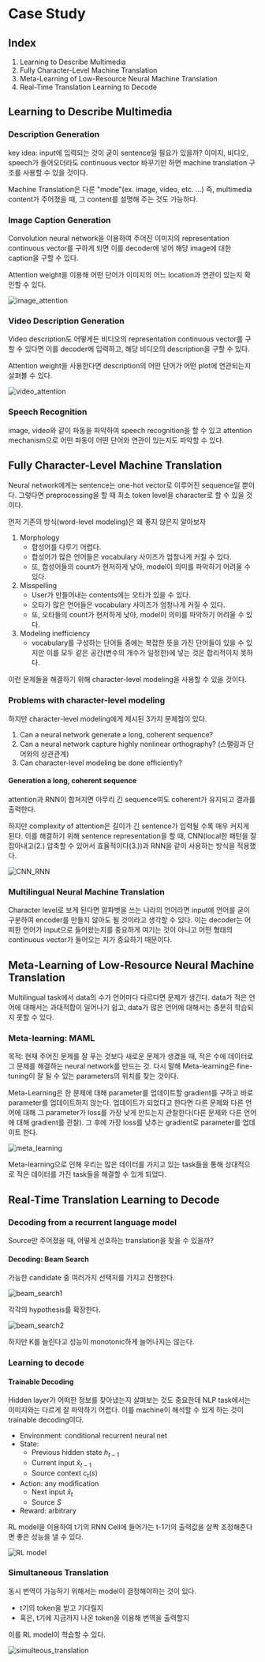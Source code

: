 # Case Study

## Index

1. Learning to Describe Multimedia
2. Fully Character-Level Machine Translation
3. Meta-Learning of Low-Resource Neural Machine Translation
4. Real-Time Translation Learning to Decode

## Learning to Describe Multimedia

### Description Generation

key idea: input에 입력되는 것이 굳이 sentence일 필요가 있을까? 이미지, 비디오, speech가 들어오더라도 continuous vector 바꾸기만 하면 machine translation 구조를 사용할 수 있을 것이다.

Machine Translation은 다른 "mode"(ex. image, video, etc. ...) 즉, multimedia content가 주어졌을 때,  그 content를 설명해 주는 것도 가능하다.

### Image Caption Generation

Convolution neural network을 이용하여 주어진 이미지의 representation continuous vector를 구하게 되면 이를 decoder에 넣어 해당 image에 대한 caption을 구할 수 있다. 

Attention weight을 이용해 어떤 단어가 이미지의 어느 location과 연관이 있는지 확인할 수 있다.

![image_attention](./images/image_attention.png)

### Video Description Generation

Video description도 어떻게든 비디오의 representation continuous vector를 구할 수 있다면 이를 decoder에 입력하고, 해당 비디오의 description을 구할 수 있다.

Attention weight을 사용한다면 description의 어떤 단어가 어떤 plot에 연관되는지 살펴볼 수 있다.

![video_attention](./images/video_attention.png)

### Speech Recognition

image, video와 같이 파동을 파악하여 speech recognition을 할 수 있고 attention mechanism으로 어떤 파동이 어떤 단어와 연관이 있는지도 파악할 수 있다.

## Fully Character-Level Machine Translation

Neural network에게는 sentence는 one-hot vector로 이루어진 sequence일 뿐이다. 그렇다면 preprocessing을 할 때 최소 token level을 character로 할 수 있을 것이다.

먼저 기존의 방식(word-level modeling)은 왜 좋지 않은지 알아보자

1. Morphology
   - 합성어를 다루기 어렵다.
   - 합성어가 많은 언어들은 vocabulary 사이즈가 엄청나게 커질 수 있다.
   - 또, 합성어들의 count가 현저하게 낮아, model이 의미를 파악하기 어려울 수 있다.
2. Misspelling
   - User가 만들어내는 contents에는 오타가 있을 수 있다.
   - 오타가 많은 언어들은 vocabulary 사이즈가 엄청나게 커질 수 있다.
   - 또, 오타들의 count가 현저하게 낮아, model이 의미를 파악하기 어려울 수 있다.
3. Modeling inefficiency
   - vocabulary를 구성하는 단어들 중에는 복잡한 뜻을 가진 단어들이 있을 수 있지만 이를 모두 같은 공간(변수의 개수가 일정한)에 넣는 것은 합리적이지 못하다.

이런 문제들을 해결하기 위해 character-level modeling을 사용할 수 있을 것이다.

### Problems with character-level modeling

하지만 character-level modeling에게 제시된 3가지 문제점이 있다.

1. Can a neural network generate a long, coherent sequence?
2. Can a neural network capture highly nonlinear orthography? (스팰링과 단어와의 상관관계)
3. Can character-level modeling be done efficiently?

#### Generation a long, coherent sequence

attention과 RNN이 합쳐지면 아무리 긴 sequence여도 coherent가 유지되고 결과를 출력한다.

하지만 complexity of attention은 길이가 긴 sentence가 입력될 수록 매우 커지게 된다. 이를 해결하기 위해 sentence representation을 할 때, CNN(local한 패턴을 잘 잡아내고(2.) 압축할 수 있어서 효율적이다(3.))과 RNN을 같이 사용하는 방식을 적용했다.

![CNN_RNN](./images/CNN_RNN.png)

### Multilingual Neural Machine Translation

Character level로 보게 된다면 알파벳을 쓰는 나라의 언어라면 input에 언어를 굳이 구분하여 encoder를 만들지 않아도 될 것이라고 생각할 수 있다. 이는 decoder는 어떠한 언어가 input으로 들어왔는지를 중요하게 여기는 것이 아니고 어떤 형태의 continuous vector가 들어오는 지가 중요하기 때문이다.

## Meta-Learning of Low-Resource Neural Machine Translation

Multilingual task에서 data의 수가 언어마다 다르다면 문제가 생긴다. data가 적은 언어에 대해서는 과대적합이 일어나기 쉽고, data가 많은 언어에 대해서는 충분히 학습되지 못할 수 있다.

### Meta-learning: MAML

목적: 현재 주어진 문제를 잘 푸는 것보다 새로운 문제가 생겼을 때, 적은 수에 데이터로 그 문제를 해결하는 neural network를 만드는 것. 다시 말해 Meta-learning은 fine-tuning이 잘 될 수 있는 parameters의 위치를 찾는 것이다. 

Meta-Learning은 한 문제에 대해 parameter를 업데이트할 gradient를 구하고 바로 parameter를 업데이트하지 않는다. 업데이트가 되었다고 한다면 다른 문제와 다른 언어에 대해 그 parameter가 loss를 가장 낮게 만드는지 관찰한다(다른 문제와 다른 언어에 대해 gradient를 관찰).  그 후에 가장 loss를 낮추는 gradient로 parameter를 업데이트 한다.

![meta_learning](./images/meta_learning.png)

Meta-learning으로 인해 우리는 많은 데이터를 가지고 있는 task들을 통해 상대적으로 적은 데이터를 가진 task들을 해결할 수 있게 되었다.

## Real-Time Translation Learning to Decode

### Decoding from a recurrent language model

Source만 주어졌을 때, 어떻게 선호하는 translation을 찾을 수 있을까?

#### Decoding: Beam Search

가능한 candidate 중 여러가지 선택지를 가지고 진행한다.

![beam_search1](./images/beam_search1.png)

각각의 hypothesis를 확장한다.

![beam_search2](./images/beam_search2.png)

하지만 K를 늘린다고 성능이 monotonic하게 늘어나지는 않는다.

### Learning to decode

#### Trainable Decoding

Hidden layer가 어떠한 정보를 찾아냈는지 살펴보는 것도 중요한데 NLP task에서는 이미지와는 다르게 잘 파악하기 어렵다. 이를 machine이 해석할 수 있게 하는 것이 trainable decoding이다.

- Environment: conditional recurrent neural net
- State:
  - Previous hidden state $h_{t-1}$
  - Current input $\hat{x}_{t-1}$
  - Source context  $c_t(s)$
- Action: any modification
  - Next input $\hat{x}_t$
  - Source $S$
- Reward: arbitrary

RL model을 이용하여 t기의 RNN Cell에 들어가는 t-1기의 출력값을 살짝 조정해준다면 좋은 성능을 낼 수 있다.

![RL model](./images/RL_model.png)

### Simultaneous Translation

동시 번역이 가능하기 위해서는 model이 결정해야하는 것이 있다.

- t기의 token을 받고 기다릴지
- 혹은, t기에 지금까지 나온 token을 이용해 번역을 출력할지

이를 RL model이 학습할 수 있다.

![simulteous_translation](./images/simulteous_translation.png)